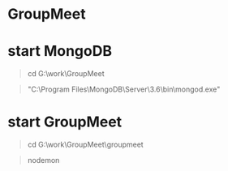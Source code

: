 # GroupMeet

# start MongoDB

> cd G:\work\GroupMeet

> "C:\Program Files\MongoDB\Server\3.6\bin\mongod.exe"
# start GroupMeet

>cd G:\work\GroupMeet\groupmeet

> nodemon
